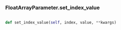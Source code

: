 ### FloatArrayParameter.set_index_value

```py

def set_index_value(self, index, value, **kwargs)

```



        

